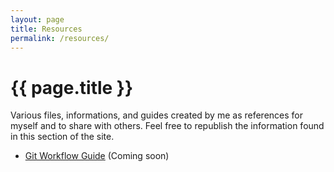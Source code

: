 ```yaml
---
layout: page
title: Resources
permalink: /resources/
---
```

# {{ page.title }}

Various files, informations, and guides created by me as references for myself and to share with others.
Feel free to republish the information found in this section of the site.

- [Git Workflow Guide](/resources/git/) (Coming soon)

